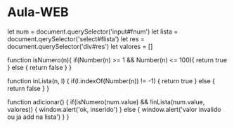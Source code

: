 # Aula-WEB

let num = document.querySelector('input#fnum')
let lista = document.qerySelector('select#flista')
let res = document.querySelector('div#res')
let valores = []

function isNumero(n){
    if(Number(n) >= 1 && Number(n) <= 100){
        return true 
    } else {
        return false
    }
}

function inLista(n, l) {
    if(l.indexOf(Number(n)) != -1) {
        return true
    } else {
        return false
    }
}

function adicionar() {
   if(isNumero(num.value) && !inLista(num.value, valores)) {
       window.alert('ok, inserido')
   } else {
       window.alert('valor invalido ou ja add na lista')
   }
}
